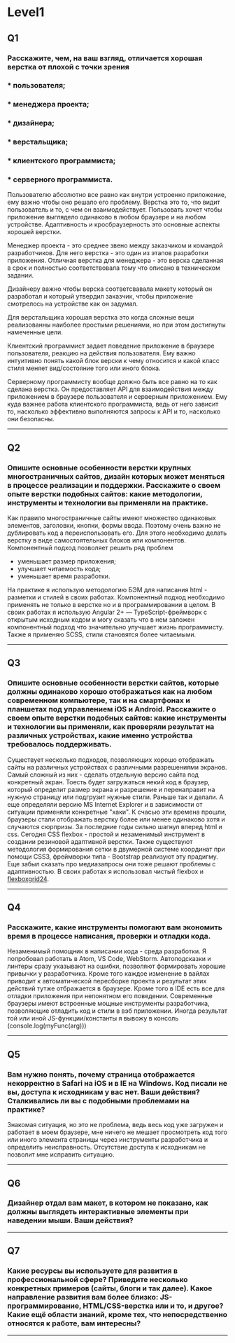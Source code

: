# Level1

## Q1
### Расскажите, чем, на ваш взгляд, отличается хорошая верстка от плохой с точки зрения 
### * пользователя;
### * менеджера проекта;
### * дизайнера;
### * верстальщика;
### * клиентского программиста;
### * серверного программиста.

Пользователю абсолютно все равно как внутри устроенно приложение, ему важно чтобы оно решало его проблему. Верстка это то, что видит пользователь и то, с чем он взаимодействует. Пользовать хочет чтобы приложение выглядело одинаково в любом браузере и на любом устройстве. Адаптивность и кросбраузерность это основные аспекты хорошей верстки.

Менеджер проекта - это среднее звено между заказчиком и командой разработчиков. Для него верстка - это один из этапов разработки приложения. Отличная верстка для менеджера - это верска сделанная в срок и полностью соответствовала тому что описано в техническом задании.

Дизайнеру важно чтобы верска соответсвавала макету который он разработал и который утвердил заказчик, чтобы приложение смотрелось на устройстве как он задумал.

Для верстальщика хорошая верстка это когда сложные вещи реализованны наиболее простыми решениями, но при этом достигнуты намеченные цели.

Клиентский программист задает поведение приложение в браузере пользователя, реакцию на действия пользователя. Ему важно интуитивно понять какой блок верски к чему относится и какой класс стиля меняет вид/состояние того или иного блока.

Серверному программисту вообще должно быть все равно на то как сделана верстка. Он предоставляет API для взаимодействия между приложением в браузере пользователя и серверным приложением. Ему куда важнее работа клиентского программиста, ведь от него зависит то, насколько эффективно выполняются запросы к API и то, насколько они безопасны.

---

## Q2
### Опишите основные особенности верстки крупных многостраничных сайтов, дизайн которых может меняться в процессе реализации и поддержки. Расскажите о своем опыте верстки подобных сайтов: какие методологии, инструменты и технологии вы применяли на практике.

Как правило многостраничные сайты имеют множество одинаковых элементов, заголовки, кнопки, формы ввода. Поэтому очень важно не дублировать код а переиспользовать его. Для этого необходимо делать верстку в виде самостоятельных блоков или компонентов. Компонентный подход позволяет решить ряд проблем
* уменьшает размер приложения;
* улучшает читаемость кода;
* уменьшает время разработки.

На практике я использую методологию БЭМ для написания html - разметки и стилей в своих работах. Компонентный подход необходимо применять не только в верстке но и в программировании в целом. В своих работах я использую  Angular 2+ — TypeScript-фреймворк с открытым исходным кодом и могу сказать что в нем заложен компонентный подход что значительно улучшает жизнь программисту. Также я применяю SCSS, стили становятся более читаемыми.

---

## Q3
### Опишите основные особенности верстки сайтов, которые должны одинаково хорошо отображаться как на любом современном компьютере, так и на смартфонах и планшетах под управлением iOS и Android. Расскажите о своем опыте верстки подобных сайтов: какие инструменты и технологии вы применяли, как проверяли результат на различных устройствах, какие именно устройства требовалось поддерживать.

Существует несколько подходов, позволяющих хорошо отображать сайты на различных устройствах с различными разрешениями экранов. Самый сложный из них - сделать отдельную версию сайта под конкретный экран. Тоесть будет загружаться некий код в браузер, который определит размер экрана и разрешение и перенаправит на нужную страницу или подгрузит нужные стили. Раньше так и делали. А еще определяли версию MS Internet Explorer и в зависимости от ситуации применяли конкретные "хаки". К счасью эти времена прошли, браузеры стали отображать верстку более или менее одинаково хотя и случаются сюрпризы. За последние годы сильно шагнул вперед html и css. Сегодня CSS flexbox - простой и незаменимый инструмент в создании резиновой адаптивной верстки. Также существуют методология формирования сетки в двумерной системе координат при помощи CSS3, фреймворки типа - Bootstrap реализуют эту прадигму. Еще забыл сказать про медиазапросы они тоже решают проблемы с адаптивностью. В своих работах я использовал чистый flexbox и [flexboxgrid24](https://www.npmjs.com/package/flexboxgrid24). 

---

## Q4
### Расскажите, какие инструменты помогают вам экономить время в процессе написания, проверки и отладки кода.

Незаменимый помощник в написании кода - среда разработки. Я попробовал работать в Atom, VS Code, WebStorm. Автоподсказки и линтеры сразу указывают на ошибки, позволяют формировать хорошие привычки у разработчика. Кроме того каждое изменение в вайлах приводит к автоматической пересборке проекта и результат этих действий тутже отбражается в браузере. Кроме того в IDE есть все для отладки приложения при непонятном его поведении. Современные браузеры имеют встроенные мощные инструменты разработчика, позволяющие отладить код и стили в вэб приложении. Иногда результат той или иной JS-функции/константы я вывожу в консоль (console.log(myFunc(arg)))

---

## Q5
### Вам нужно понять, почему страница отображается некорректно в Safari на iOS и в IE на Windows. Код писали не вы, доступа к исходникам у вас нет. Ваши действия? Сталкивались ли вы с подобными проблемами на практике?

Знакомая ситуация, но это не проблема, ведь весь код уже загружен и работает в моем браузере, мне ничего не мешает просмотреть код того или иного элемента страницы через инструменты разработчика и определить неисправность. Отсутствие доступа к исходникам не позволит мне исправить ситуацию.

---

## Q6
### Дизайнер отдал вам макет, в котором не показано, как должны выглядеть интерактивные элементы при наведении мыши. Ваши действия?

---

## Q7
### Какие ресурсы вы используете для развития в профессиональной сфере? Приведите несколько конкретных примеров (сайты, блоги и так далее). Какое направление развития вам более близко: JS-программирование, HTML/CSS-верстка или и то, и другое? Какие ещё области знаний, кроме тех, что непосредственно относятся к работе, вам интересны?

---
